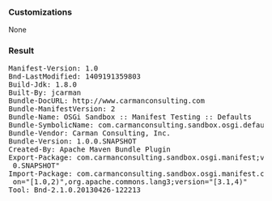 ### Customizations
None

### Result
<pre>
Manifest-Version: 1.0
Bnd-LastModified: 1409191359803
Build-Jdk: 1.8.0
Built-By: jcarman
Bundle-DocURL: http://www.carmanconsulting.com
Bundle-ManifestVersion: 2
Bundle-Name: OSGi Sandbox :: Manifest Testing :: Defaults
Bundle-SymbolicName: com.carmanconsulting.sandbox.osgi.defaults
Bundle-Vendor: Carman Consulting, Inc.
Bundle-Version: 1.0.0.SNAPSHOT
Created-By: Apache Maven Bundle Plugin
Export-Package: com.carmanconsulting.sandbox.osgi.manifest;version="1.0.
 0.SNAPSHOT"
Import-Package: com.carmanconsulting.sandbox.osgi.manifest.commons;versi
 on="[1.0,2)",org.apache.commons.lang3;version="[3.1,4)"
Tool: Bnd-2.1.0.20130426-122213
</pre>